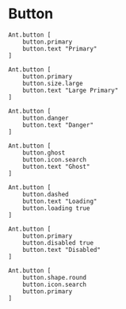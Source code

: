 # Button

```fsharp:primary-button
Ant.button [
    button.primary
    button.text "Primary"
]
```
```fsharp:large-primary-button
Ant.button [
    button.primary
    button.size.large
    button.text "Large Primary"
]
```

```fsharp:danger-button
Ant.button [
    button.danger
    button.text "Danger"
]
```
```fsharp:ghost-button
Ant.button [
    button.ghost
    button.icon.search
    button.text "Ghost"
]
```

```fsharp:loading-button
Ant.button [
    button.dashed
    button.text "Loading"
    button.loading true
]
```
```fsharp:disabled-button
Ant.button [
    button.primary
    button.disabled true
    button.text "Disabled"
]
```
```fsharp:round-button
Ant.button [
    button.shape.round
    button.icon.search
    button.primary
]
```